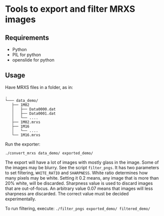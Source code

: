# Tools to export and filter MRXS images

## Requirements

- Python
- PIL for python
- openslide for python


## Usage

Have MRXS files in a folder, as in:
```
.
└─── data_demo/
   ├── 1M02
   │   ├── Data0000.dat
   │   ├── Data0001.dat
   │   └── ....
   ├── 1M02.mrxs
   ├── 1M16
   │   └── ....
   └── 1M16.mrxs
```

Run the exporter:

`./convert_mrxs data_demo/ exported_demo/`

The export will have a lot of images with mostly glass in the image. Some
of the images may be blurry. See the script `filter_pngs`. It has two
parameters to set filtering, `WHITE_RATIO` and `SHARPNESS`. White ratio
determines how many pixels may be white. Setting it 0.2 means, any image
that is more than 20% white, will be discarded. Sharpness value is used to
discard images that are out-of-focus. An arbitrary value 0.07 means that 
images will less sharpness are discarded. The correct value must be decided 
experimentally.

To run filtering, execute: `./filter_pngs exported_demo/ filtered_demo/`




